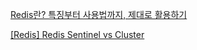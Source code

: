 [Redis란? 특징부터 사용법까지, 제대로 활용하기](https://www.elancer.co.kr/blog/detail/768)

[[Redis] Redis Sentinel vs Cluster](https://jojaeng2.tistory.com/40)
